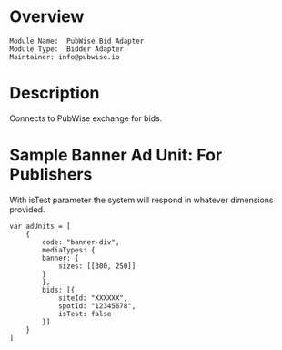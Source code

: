 # Overview

```
Module Name:  PubWise Bid Adapter
Module Type:  Bidder Adapter
Maintainer: info@pubwise.io
```

# Description

Connects to PubWise exchange for bids.

# Sample Banner Ad Unit: For Publishers

With isTest parameter the system will respond in whatever dimensions provided.

```
var adUnits = [
    {
        code: "banner-div",
        mediaTypes: {
        banner: {
            sizes: [[300, 250]]
        }
        },
        bids: [{
            siteId: "XXXXXX",
            spotId: "12345678",
            isTest: false
        }]
    }
]
```

